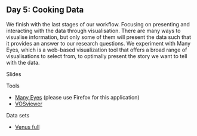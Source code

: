 ## Day 5: Cooking Data

We finish with the last stages of our workflow. Focusing on presenting and interacting with the data through visualisation. There are many ways to visualise information, but only some of them will present the data such that it provides an answer to our research questions. We experiment with Many Eyes, which is a web-based visualization tool that offers a broad range of visualisations to select from, to optimally present the story we want to tell with the data.

Slides

Tools
+ [Many Eyes](http://www-958.ibm.com/software/analytics/labs/manyeyes/) (please use Firefox for this application)
+ [VOSviewer](http://www.vosviewer.com)

Data sets
+ [Venus full](https://drive.google.com/file/d/0Bw6gfqK2v6PjU240a3NUSU1CSW8/edit?usp=sharing)


